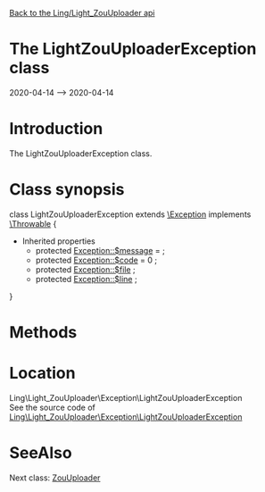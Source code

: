 [Back to the Ling/Light_ZouUploader api](https://github.com/lingtalfi/Light_ZouUploader/blob/master/doc/api/Ling/Light_ZouUploader.md)



The LightZouUploaderException class
================
2020-04-14 --> 2020-04-14






Introduction
============

The LightZouUploaderException class.



Class synopsis
==============


class <span class="pl-k">LightZouUploaderException</span> extends [\Exception](http://php.net/manual/en/class.exception.php) implements [\Throwable](http://php.net/manual/en/class.throwable.php) {

- Inherited properties
    - protected  [Exception::$message](#property-message) =  ;
    - protected  [Exception::$code](#property-code) = 0 ;
    - protected  [Exception::$file](#property-file) ;
    - protected  [Exception::$line](#property-line) ;

}






Methods
==============






Location
=============
Ling\Light_ZouUploader\Exception\LightZouUploaderException<br>
See the source code of [Ling\Light_ZouUploader\Exception\LightZouUploaderException](https://github.com/lingtalfi/Light_ZouUploader/blob/master/Exception/LightZouUploaderException.php)



SeeAlso
==============
Next class: [ZouUploader](https://github.com/lingtalfi/Light_ZouUploader/blob/master/doc/api/Ling/Light_ZouUploader/ZouUploader.md)<br>
